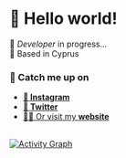 # 👋 Hello world!

🚧 _Developer_ in progress...<br>
📍 Based in Cyprus

### 👀 Catch me up on

- [**📸 Instagram**](https://www.instagram.com/benilkman)
- [**🐤 Twitter**](https://www.instagram.com/ilkmancyp)
- [🧑‍💻 Or visit my **website**](https://www.ilkman.net)

<div>
  <br/>
    <a href="https://github.com/kodveblog"><img alt="Activity Graph" src="https://activity-graph.herokuapp.com/graph?username=kodveblog&bg_color=0D1117&color=5BCDEC&line=5BCDEC&point=FFFFFF&hide_border=true" /></a>
  <br/>
</div>
